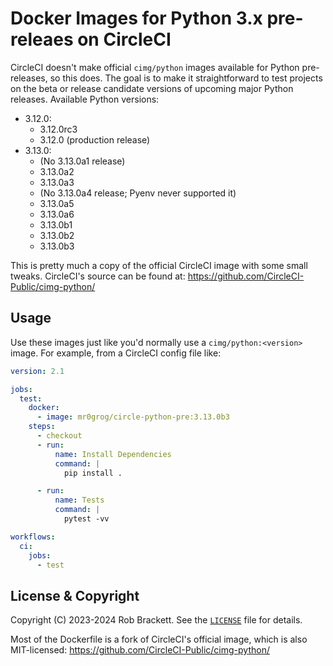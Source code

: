 # Docker Images for Python 3.x pre-releaes on CircleCI

CircleCI doesn't make official `cimg/python` images available for Python pre-releases, so this does. The goal is to make it straightforward to test projects on the beta or release candidate versions of upcoming major Python releases. Available Python versions:

- 3.12.0:
    - 3.12.0rc3
    - 3.12.0 (production release)
- 3.13.0:
    - (No 3.13.0a1 release)
    - 3.13.0a2
    - 3.13.0a3
    - (No 3.13.0a4 release; Pyenv never supported it)
    - 3.13.0a5
    - 3.13.0a6
    - 3.13.0b1
    - 3.13.0b2
    - 3.13.0b3

This is pretty much a copy of the official CircleCI image with some small tweaks. CircleCI's source can be found at: https://github.com/CircleCI-Public/cimg-python/


## Usage

Use these images just like you'd normally use a `cimg/python:<version>` image. For example, from a CircleCI config file like:

```yaml
version: 2.1

jobs:
  test:
    docker:
      - image: mr0grog/circle-python-pre:3.13.0b3
    steps:
      - checkout
      - run:
          name: Install Dependencies
          command: |
            pip install .

      - run:
          name: Tests
          command: |
            pytest -vv

workflows:
  ci:
    jobs:
      - test
```


## License & Copyright

Copyright (C) 2023-2024 Rob Brackett. See the [`LICENSE`](./LICENSE) file for details.

Most of the Dockerfile is a fork of CircleCI's official image, which is also MIT-licensed: https://github.com/CircleCI-Public/cimg-python/

